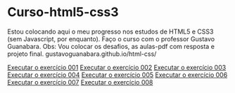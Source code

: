 # Curso-html5-css3
Estou colocando aqui o meu progresso nos estudos de HTML5 e CSS3 (sem Javascript, por enquanto). Faço o curso com o professor Gustavo Guanabara. Obs: Vou colocar os desafios, as aulas-pdf com resposta e projeto final. gustavoguanabara.github.io/html-css/

<a href="https://skarzyll.github.io/Curso-html5-css3/d001/d001.html">Executar o exercício 001</a>
<a href="https://skarzyll.github.io/Curso-html5-css3/d002/d002.html">Executar o exercício 002</a>
<a href="https://skarzyll.github.io/Curso-html5-css3/d003/d003.html">Executar o exercício 003</a>
<a href="https://skarzyll.github.io/Curso-html5-css3/d004/d004.html">Executar o exercício 004</a>
<a href="https://skarzyll.github.io/Curso-html5-css3/d005/d005.html">Executar o exercício 005</a>
<a href="https://skarzyll.github.io/Curso-html5-css3/d006/d006.html">Executar o exercício 006</a>
<a href="https://skarzyll.github.io/Curso-html5-css3/d007/d007.html">Executar o exercício 007</a>
<a href="https://skarzyll.github.io/Curso-html5-css3/d008/d008.html">Executar o exercício 008</a>
